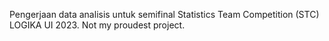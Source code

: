 Pengerjaan data  analisis untuk semifinal Statistics Team Competition (STC) LOGIKA UI 2023. Not my proudest project.
